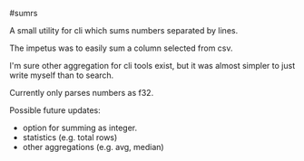 #sumrs

A small utility for cli which sums numbers separated by lines.

The impetus was to easily sum a column selected from csv.

I'm sure other aggregation for cli tools exist, but it was almost
simpler to just write myself than to search.

Currently only parses numbers as f32.

Possible future updates:
- option for summing as integer.
- statistics (e.g. total rows)
- other aggregations (e.g. avg, median)
